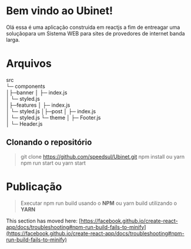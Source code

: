 # Bem vindo ao Ubinet!

Olá essa é uma aplicação construida em reactjs a fim de entreagar uma soluçãopara um Sistema WEB para sites de provedores de internet banda larga.


# Arquivos


src  
└─ components  
│├─banner
│ ├─ index.js  
│ └─ styled.js  
│├─features
│ ├─ index.js  
│ └─ styled.js 
│├─post
│ ├─ index.js  
│ └─ styled.js 
└─ theme
│ ├─ Footer.js  
│ └─ Header.js 


## Clonando o repositório

>git clone https://github.com/speedsul/Ubinet.git
>npm install ou yarn
>npm run start ou yarn start






# Publicação

>Executar npm run build usando o **NPM**
>ou yarn build utilizando o **YARN**

This section has moved here: [https://facebook.github.io/create-react-app/docs/troubleshooting#npm-run-build-fails-to-minify](https://facebook.github.io/create-react-app/docs/troubleshooting#npm-run-build-fails-to-minify)
